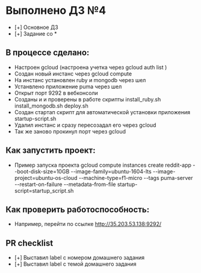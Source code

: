 # Выполнено ДЗ №4

 - [+] Основное ДЗ
 - [+] Задание со *

## В процессе сделано:
 - Настроен gcloud (настроена учетка через gcloud auth list )
 - Создан новый инстанс через gcloud compute
 - На инстанс установлен ruby и mongodb через шел
 - Устанвлено приложение puma через шел
 - Открыт порт 9292 в вебконсоли
 - Созданы и и проверены в работе скрипты install_ruby.sh install_mongodb.sh deploy.sh
 - Создан стартап скрипт для автоматической установки приложения startup-script.sh
 - Удалил инстанс и сразу пересозадал его через gcloud 
 - Так же заново прокинул порт через gcloud

## Как запустить проект:
 - Пример запуска проекта gcloud compute instances create reddit-app --boot-disk-size=10GB --image-family=ubuntu-1604-lts --image-project=ubuntu-os-cloud --machine-type=f1-micro --tags puma-server --restart-on-failure --metadata-from-file startup-script=startup_script.sh

## Как проверить работоспособность:
 - Например, перейти по ссылке http://35.203.53.138:9292/

## PR checklist
 - [+] Выставил label с номером домашнего задания
 - [+] Выставил label с темой домашнего задания
